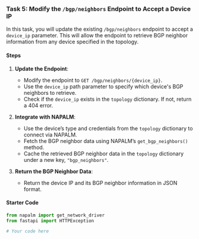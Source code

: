 ### Task 5: Modify the `/bgp/neighbors` Endpoint to Accept a Device IP

In this task, you will update the existing `/bgp/neighbors` endpoint to accept a `device_ip` parameter. This will allow the endpoint to retrieve BGP neighbor information from any device specified in the topology.

#### Steps
1. **Update the Endpoint**:
   - Modify the endpoint to `GET /bgp/neighbors/{device_ip}`.
   - Use the `device_ip` path parameter to specify which device's BGP neighbors to retrieve.
   - Check if the `device_ip` exists in the `topology` dictionary. If not, return a 404 error.

2. **Integrate with NAPALM**:
   - Use the device’s type and credentials from the `topology` dictionary to connect via NAPALM.
   - Fetch the BGP neighbor data using NAPALM’s `get_bgp_neighbors()` method.
   - Cache the retrieved BGP neighbor data in the `topology` dictionary under a new key, `"bgp_neighbors"`.

3. **Return the BGP Neighbor Data**:
   - Return the device IP and its BGP neighbor information in JSON format.

#### Starter Code
```python
from napalm import get_network_driver
from fastapi import HTTPException

# Your code here